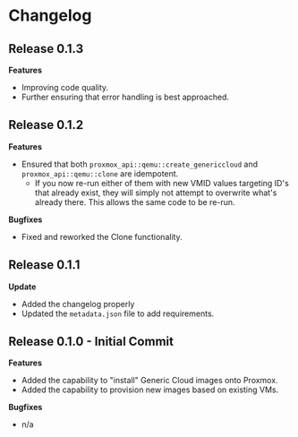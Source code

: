 # Changelog

## Release 0.1.3

**Features**

- Improving code quality.
- Further ensuring that error handling is best approached.

## Release 0.1.2

**Features**

- Ensured that both `proxmox_api::qemu::create_genericcloud` and `proxmox_api::qemu::clone` are idempotent.
  - If you now re-run either of them with new VMID values targeting ID's that already exist, they will simply not attempt to overwrite what's already there. This allows the same code to be re-run.

**Bugfixes**

- Fixed and reworked the Clone functionality.

## Release 0.1.1

**Update**

- Added the changelog properly
- Updated the `metadata.json` file to add requirements.

## Release 0.1.0 - Initial Commit

**Features**

- Added the capability to "install" Generic Cloud images onto Proxmox.
- Added the capability to provision new images based on existing VMs.

**Bugfixes**

- n/a

